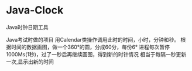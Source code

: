 # Java-Clock
Java时钟日期工具

Java考试时做的项目
用Calendar类操作调用此时的时间，小时，分钟和秒。
根据时间的数据画图，做一个360°的圆，分成60分，每份6°
进程每次暂停1000Ms(1秒)，过了一秒后再继续画图，得到新的时针情况
相当于每隔一秒更新一次,显示出新的时间
